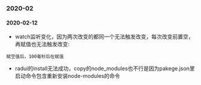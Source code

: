 ### 2020-02

#### 2020-02-12
- watch监听变化，因为两次改变的都同一个无法触发改变，每次改变前置空，再赋值也无法触发改变:
```
赋空值后，100毫秒后在赋值
```
- radui的install无法成功，copy的node_modules也不行是因为pakege.json里启动命令包含重新安装node-modules的命令

